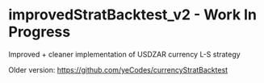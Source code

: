 # improvedStratBacktest_v2 - Work In Progress

Improved + cleaner implementation of USDZAR currency L-S strategy

Older version: https://github.com/yeCodes/currencyStratBacktest
